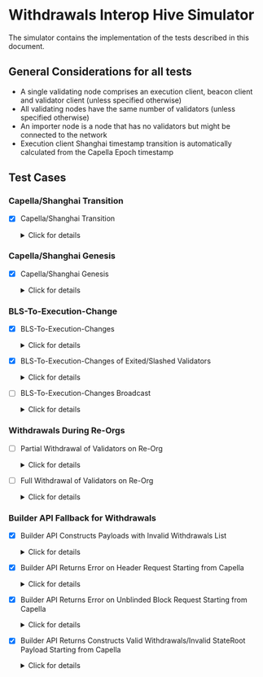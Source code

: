 # Withdrawals Interop Hive Simulator

The simulator contains the implementation of the tests described in this
document.


## General Considerations for all tests
- A single validating node comprises an execution client, beacon client and validator client (unless specified otherwise)
- All validating nodes have the same number of validators (unless specified otherwise)
- An importer node is a node that has no validators but might be connected to the network
- Execution client Shanghai timestamp transition is automatically calculated from the Capella Epoch timestamp


## Test Cases

### Capella/Shanghai Transition

* [x] Capella/Shanghai Transition
  <details>
  <summary>Click for details</summary>
  
  - Start two validating nodes that begin on Bellatrix/Merge genesis
  - Capella/Shanghai transition occurs on Epoch 1
  - Total of 128 Validators, 64 for each validating node
  - All validators contain 0x01 withdrawal credentials
  - Wait for Capella fork + `128 / MAX_WITHDRAWALS_PER_PAYLOAD` slots
  - Verify on the execution client:
    - All active validators' balances increase
  
  </details>

### Capella/Shanghai Genesis

* [x] Capella/Shanghai Genesis
  <details>
  <summary>Click for details</summary>
  
  - Start two validating nodes that begin on Capella genesis
  - Total of 128 Validators, 64 for each validating node
  - All validators contain 0x01 withdrawal credentials
  - Wait `128 / MAX_WITHDRAWALS_PER_PAYLOAD` slots
  - Verify on the execution client:
    - All active validators' balances increase
  
  </details>

### BLS-To-Execution-Change

* [x] BLS-To-Execution-Changes
  <details>
  <summary>Click for details</summary>
  
  - Start two validating nodes on Bellatrix/Merge genesis
  - Capella/Shanghai transition occurs on Epoch 1
  - Half genesis validators have BLS withdrawal credentials
  - If any of the clients supports receiving BLS-To-Execution-Changes during Bellatrix, sign and submit half of the BLS validators during the first epoch.
  - Wait for Capella fork
  - Submit the remaining BLS-To-Execution-Changes to all nodes
  - Wait and verify on the beacon state that withdrawal credentials are updated
  - Verify on the execution client:
    - All active validators' balances increase

  * [x] Test on Bellatrix/Merge genesis, submit BLS-To-Execution-Changes before transition to Capella/Shanghai
  * [x] Test on Bellatrix/Merge genesis, submit BLS-To-Execution-Changes after transition to Capella/Shanghai

  </details>

* [x] BLS-To-Execution-Changes of Exited/Slashed Validators
  <details>
  <summary>Click for details</summary>
  
  - Start two validating nodes on Bellatrix/Merge genesis
  - Capella/Shanghai transition occurs on Epoch 1
  - Total of 128 Validators, 64 for each validating node
  - Half genesis validators have BLS withdrawal credentials
  - 1 every 8 validators start on Voluntary Exit state
  - 1 every 8 validators start on Slashed state
  - If any of the clients supports receiving BLS-To-Execution-Changes during Bellatrix, sign and submit half of the BLS validators during the first epoch.
  - Wait for Capella fork
  - Submit the remaining BLS-To-Execution-Changes to all nodes
  - Wait and verify on the beacon state that withdrawal credentials are updated
  - Verify on the beacon state:
    - Withdrawal credentials are updated
    - Fully exited validators' balances drop to zero
  - Verify on the execution client:
    - All active validators' balances increase
    - Fully exited validators' balances are equal to the full withdrawn amount

  * [x] Test on Bellatrix/Merge genesis, submit BLS-To-Execution-Changes before transition to Capella/Shanghai
  * [x] Test on Bellatrix/Merge genesis, submit BLS-To-Execution-Changes after transition to Capella/Shanghai

  

  </details>

* [ ] BLS-To-Execution-Changes Broadcast
  <details>
  <summary>Click for details</summary>
  
  - Start two validating nodes and one importer node on Capella/Shanghai genesis
  - All genesis validators have BLS withdrawal credentials
  - Sign and submit BLS-To-Execution-Changes to the importer node of all validators to change withdrawal credentials to different execution addresses
  - Wait until the importer node broadcasts the BLS-To-Execution-Changes
  - Verify on the beacon state:
    - Withdrawal credentials are updated
  - Verify on the execution client:
    - All active validators' balances increase

  * [ ] Test on Bellatrix/Merge genesis, submit BLS-To-Execution-Changes before transition to Capella/Shanghai
  * [ ] Test on Bellatrix/Merge genesis, submit BLS-To-Execution-Changes after transition to Capella/Shanghai

  </details>

### Withdrawals During Re-Orgs

* [ ] Partial Withdrawal of Validators on Re-Org
  <details>
  <summary>Click for details</summary>
  
  - Start three validating nodes on Capella/Shanghai genesis
  - Two nodes, `A` and `B`, are connected to each other, and one node `C` is disconnected from the others
  - Total of 128 Validators, 42 for each validating node
  - All genesis validators have BLS withdrawal credentials
  - On Epoch 0, submit BLS-To-Execution changes to node `C` of all the validating keys contained in this same node
  - Verify that:
    - BLS-To-Execution changes are included in node `C` chain
    - Partial withdrawals on node `C` execution client
  - Submit BLS-To-Execution changes to nodes `A` and `B` of all the validating keys contained in node `C`, but the execution addresses must differ of the ones originally submitted to node `C`
  - Connect node `C` to nodes `A` and `B`
  - Wait until node `C` re-orgs to chain formed by nodes `A` and `B`
  - Verify on the beacon state `C`:
    - Withdrawal credentials are correctly updated to the execution addresses specified on nodes `A` and `B`
  - Verify on the execution client:
    - Withdrawal addresses specified on node `C` are empty
    - Withdrawal addresses specified on node `A` and `B` are partially withdrawing

  </details>

* [ ] Full Withdrawal of Validators on Re-Org
  <details>
  <summary>Click for details</summary>
  
  - Start three validating nodes on Capella/Shanghai genesis
  - Two nodes, `A` and `B`, are connected to each other, and one node `C` is disconnected from the others
  - Total of 128 Validators, 42 for each validating node
  - All genesis validators have BLS withdrawal credentials
  - 1 every 8 validators start on Voluntary Exit state
  - 1 every 8 validators start on Slashed state
  - On Epoch 0, submit BLS-To-Execution changes to node `C` of all the inactive validating keys
  - Verify that:
    - BLS-To-Execution changes are included in node `C` chain
    - Full withdrawals on node `C` execution client
  - Submit BLS-To-Execution changes to nodes `A` and `B` of all the exited validating keys, but the execution addresses must differ of the ones originally submitted to node `C`
  - Connect node `C` to nodes `A` and `B`
  - Wait until node `C` re-orgs to chain formed by nodes `A` and `B`
  - Verify on the beacon state `C`:
    - Withdrawal credentials are correctly updated to the execution addresses specified on nodes `A` and `B`
  - Verify on the execution client:
    - Withdrawal addresses specified on node `C` are empty
    - Withdrawal addresses specified on node `A` and `B` are fully withdrawing

  </details>


### Builder API Fallback for Withdrawals

* [x] Builder API Constructs Payloads with Invalid Withdrawals List
  <details>
  <summary>Click for details</summary>
  
  - Start two validating nodes on Bellatrix/Paris genesis
  - Total of 128 Validators, 64 for each validating node
  - All genesis validators have Execution address withdrawal credentials
  - Both validating nodes are connected to a builder API mock server
  - Builder API server is configured to return payloads with an invalid withdrawals list, starting from capella
  - Wait for finalization, and verify at least one block was built by the builder API on each node
  - Wait for capella and verify that the invalid payloads are correctly rejected from the canonical chain
  - Verify that the chain is able to finalize even after the builder API returns payloads with invalid withdrawals on every request

  </details>

* [x] Builder API Returns Error on Header Request Starting from Capella
  <details>
  <summary>Click for details</summary>
  
  - Start two validating nodes on Bellatrix/Paris genesis
  - Total of 128 Validators, 64 for each validating node
  - All genesis validators have Execution address withdrawal credentials
  - Both validating nodes are connected to a builder API mock server
  - Builder API server is configured to return error on header request, starting from capella
  - Wait for capella
  - Wait for finalization, and verify at least one block was built by the builder API on each node
  - Verify that the chain is able to finalize even after the builder API returns error on every header request

  </details>

* [x] Builder API Returns Error on Unblinded Block Request Starting from Capella
  <details>
  <summary>Click for details</summary>
  
  - Start two validating nodes on Bellatrix/Paris genesis
  - Total of 128 Validators, 64 for each validating node
  - All genesis validators have Execution address withdrawal credentials
  - Both validating nodes are connected to a builder API mock server
  - Builder API server is configured to return error on unblinded block request, starting from capella
  - Wait for capella
  - Wait for finalization, and verify at least one block was built by the builder API on each node
  - Verify that the chain is able to finalize even after the builder API returns error on every unblinded block request

  </details>

* [x] Builder API Returns Constructs Valid Withdrawals/Invalid StateRoot Payload Starting from Capella
  <details>
  <summary>Click for details</summary>
  
  - Start two validating nodes on Bellatrix/Paris genesis
  - Total of 128 Validators, 64 for each validating node
  - All genesis validators have Execution address withdrawal credentials
  - Both validating nodes are connected to a builder API mock server
  - Builder API server is configured to produce payloads with valid withdrawals list, but invalid state root, starting from capella
  - Wait for capella
  - Verify that the consensus clients correctly circuit break the builder when the empty slots are detected
  - Verify that the chain is able to finalize

  </details>